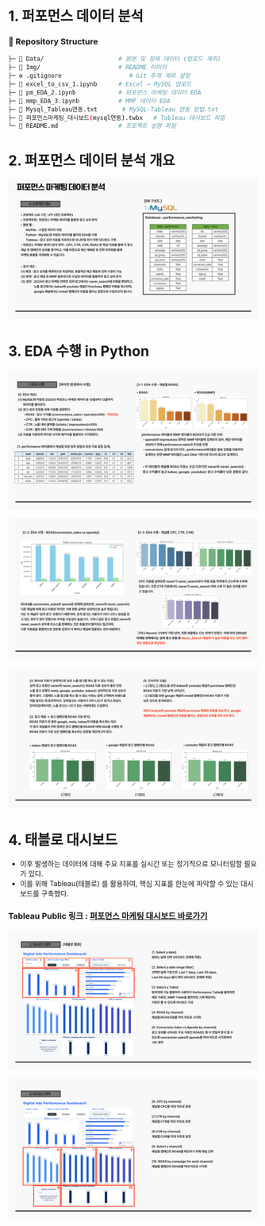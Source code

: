 # 1. 퍼포먼스 데이터 분석
### 📁 Repository Structure
```bash
├─ 📂 Data/                     # 원본 및 정제 데이터 (업로드 제외)
├─ 📂 Img/                      # README 이미지
├─ ⚙️ .gitignore                   # Git 추적 제외 설정
├─ 📓 excel_to_csv_1.ipynb      # Excel → MySQL 업로드
├─ 📓 pm_EDA_2.ipynb            # 퍼포먼스 마케팅 데이터 EDA
├─ 📓 mmp_EDA_3.ipynb           # MMP 데이터 EDA
├─ 📓 Mysql_Tableau연동.txt       # MySQL-Tableau 연동 방법.txt
├─ 📓 퍼포먼스마케팅_대시보드(mysql연동).twbx   # Tableau 대시보드 파일
└─ 📘 README.md                 # 프로젝트 설명 파일
```

# 2. 퍼포먼스 데이터 분석 개요
![퍼포먼스 데이터 분석 개요](./Img/002.jpg)


# 3. EDA 수행 in Python
![EDA 결과1](./Img/003.jpg)

![EDA 결과2](./Img/004.jpg)

![EDA 결과3](./Img/005.jpg)


# 4. 태블로 대시보드
- 이후 발생하는 데이터에 대해 주요 지표를 실시간 또는 정기적으로 모니터링할 필요가 있다. 
- 이를 위해 Tableau(태블로) 를 활용하여, 핵심 지표를 한눈에 파악할 수 있는 대시보드를 구축했다.
### Tableau Public 링크 : [퍼포먼스 마케팅 대시보드 바로가기](https://public.tableau.com/app/profile/kyun8996/viz/__prj/performance)

![대시보드 화면1](./Img/006.jpg)

![대시보드 화면2](./Img/007.jpg)